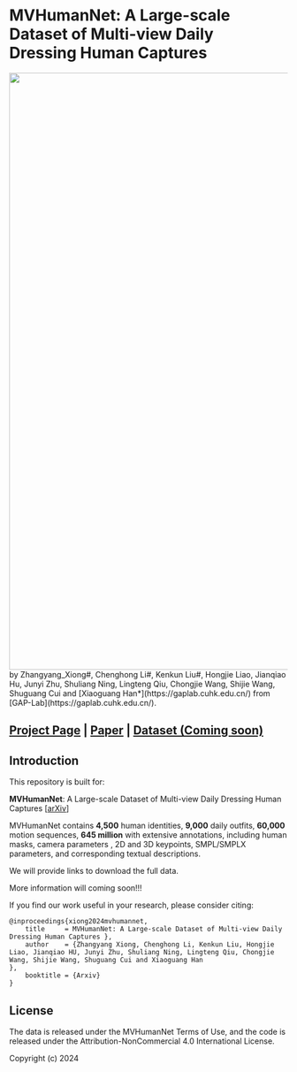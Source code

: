 # MVHumanNet: A Large-scale Dataset of Multi-view Daily<br> Dressing Human Captures 

<img src="./figures/teaser_.png" width="1080"/>
by Zhangyang_Xiong#, Chenghong Li#, Kenkun Liu#, Hongjie Liao, Jianqiao Hu, Junyi Zhu, Shuliang Ning, Lingteng Qiu, Chongjie Wang, Shijie Wang, 
Shuguang Cui and [Xiaoguang Han*](https://gaplab.cuhk.edu.cn/) from [GAP-Lab](https://gaplab.cuhk.edu.cn/).

## [Project Page](https://x-zhangyang.github.io/2024_MVHumanNet/) | [Paper](https://x-zhangyang.github.io/2024_MVHumanNet/) | [Dataset (Coming soon)](https://github.com/GAP-LAB-CUHK-SZ/2024_MVHumanNet/)

## Introduction
This repository is built for:

**MVHumanNet**: A Large-scale Dataset of Multi-view Daily Dressing Human Captures [[arXiv](http://arxiv.org/)]


MVHumanNet contains **4,500** human identities,  **9,000** daily outfits,  **60,000** motion sequences,  **645 million** with extensive annotations, including human masks, camera parameters , 2D and 3D keypoints, SMPL/SMPLX parameters, and corresponding textual descriptions.

We will provide links to download the full data.

More information will coming soon!!!



If you find our work useful in your research, please consider citing:
```
@inproceedings{xiong2024mvhumannet,
    title     = MVHumanNet: A Large-scale Dataset of Multi-view Daily Dressing Human Captures },
    author    = {Zhangyang Xiong, Chenghong Li, Kenkun Liu, Hongjie Liao, Jianqiao HU, Junyi Zhu, Shuliang Ning, Lingteng Qiu, Chongjie Wang, Shijie Wang, Shuguang Cui and Xiaoguang Han
},
    booktitle = {Arxiv}
}
```



## License

The data is released under the MVHumanNet Terms of Use, and the code is released under the Attribution-NonCommercial 4.0 International License.

Copyright (c) 2024




